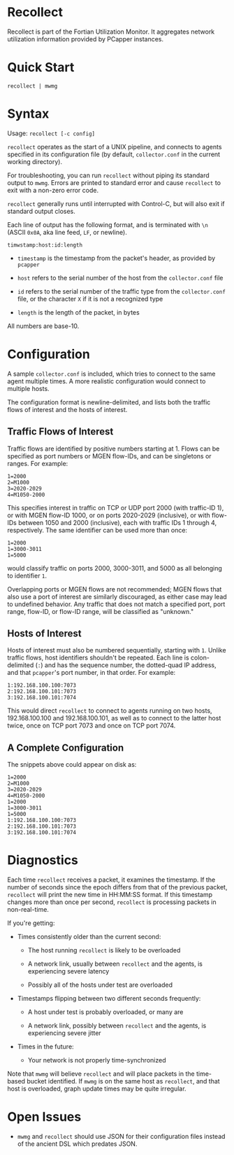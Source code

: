 # Recollect

Recollect is part of the Fortian Utilization Monitor.  It aggregates
network utilization information provided by PCapper instances.

# Quick Start

`recollect | mwmg`

# Syntax

Usage: `recollect [-c config]`

`recollect` operates as the start of a UNIX pipeline, and connects to agents
specified in its configuration file (by default, `collector.conf` in the
current working directory).

For troubleshooting, you can run `recollect` without piping its standard
output to `mwmg`.  Errors are printed to standard error and cause
`recollect` to exit with a non-zero error code.

`recollect` generally runs until interrupted with Control-C, but will also
exit if standard output closes.

Each line of output has the following format, and is terminated with `\n`
(ASCII `0x0A`, aka line feed, `LF`, or newline).

`timwstamp:host:id:length`

- `timestamp` is the timestamp from the packet's header, as provided by
  `pcapper`

- `host` refers to the serial number of the host from the `collector.conf`
  file

- `id` refers to the serial number of the traffic type from the
  `collector.conf` file, or the character `X` if it is not a recognized type

- `length` is the length of the packet, in bytes

All numbers are base-10.

# Configuration

A sample `collector.conf` is included, which tries to connect to the same
agent multiple times.  A more realistic configuration would connect to
multiple hosts.

The configuration format is newline-delimited, and lists both the traffic
flows of interest and the hosts of interest.

## Traffic Flows of Interest

Traffic flows are identified by positive numbers starting at 1.  Flows can
be specified as port numbers or MGEN flow-IDs, and can be singletons or
ranges.  For example:

    1=2000
    2=M1000
    3=2020-2029
    4=M1050-2000

This specifies interest in traffic on TCP or UDP port 2000 (with traffic-ID
1), or with MGEN flow-ID 1000, or on ports 2020-2029 (inclusive), or with
flow-IDs between 1050 and 2000 (inclusive), each with traffic IDs 1 through
4, respectively.  The same identifier can be used more than once:

    1=2000
    1=3000-3011
    1=5000

would classify traffic on ports 2000, 3000-3011, and 5000 as all belonging
to identifier `1`.

Overlapping ports or MGEN flows are not recommended; MGEN flows that also
use a port of interest are similarly discouraged, as either case may lead to
undefined behavior.  Any traffic that does not match a specified port, port
range, flow-ID, or flow-ID range, will be classified as "unknown."

## Hosts of Interest

Hosts of interest must also be numbered sequentially, starting with `1`.
Unlike traffic flows, host identifiers shouldn't be repeated.  Each line is
colon-delimited (`:`) and has the sequence number, the dotted-quad IP
address, and that `pcapper`'s port number, in that order.  For example:

    1:192.168.100.100:7073
    2:192.168.100.101:7073
    3:192.168.100.101:7074

This would direct `recollect` to connect to agents running on two hosts,
192.168.100.100 and 192.168.100.101, as well as to connect to the latter host twice,
once on TCP port 7073 and once on TCP port 7074.

## A Complete Configuration

The snippets above could appear on disk as:

    1=2000
    2=M1000
    3=2020-2029
    4=M1050-2000
    1=2000
    1=3000-3011
    1=5000
    1:192.168.100.100:7073
    2:192.168.100.101:7073
    3:192.168.100.101:7074

# Diagnostics



Each time `recollect` receives a packet, it examines the timestamp.  If the
number of seconds since the epoch differs from that of the previous packet,
`recollect` will print the new time in HH:MM:SS format.  If this timestamp
changes more than once per second, `recollect` is processing packets in
non-real-time.

If you're getting:

- Times consistently older than the current second:

  - The host running `recollect` is likely to be overloaded

  - A network link, usually between `recollect` and the agents, is experiencing severe latency

  - Possibly all of the hosts under test are overloaded

- Timestamps flipping between two different seconds frequently:

  - A host under test is probably overloaded, or many are

  - A network link, possibly between `recollect` and the agents, is experiencing severe jitter

- Times in the future:

  - Your network is not properly time-synchronized

Note that `mwmg` will believe `recollect` and will place packets in the
time-based bucket identified.  If `mwmg` is on the same host as `recollect`,
and that host is overloaded, graph update times may be quite irregular.

# Open Issues

- `mwmg` and `recollect` should use JSON for their configuration files
  instead of the ancient DSL which predates JSON.
